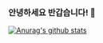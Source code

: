 ### 안녕하세요 반갑습니다! 👋

 [![Anurag's github stats](https://github-readme-stats.vercel.app/api?username=Kimjoongyeon)](https://github.com/anuraghazra/github-readme-stats)
<!--
**Kimjoongyeon/Kimjoongyeon** is a ✨ _special_ ✨ repository because its `README.md` (this file) appears on your GitHub profile.

Here are some ideas to get you started:

- 🔭 I’m currently working on ...
- 🌱 I’m currently learning ...
- 👯 I’m looking to collaborate on ...
- 🤔 I’m looking for help with ...
- 💬 Ask me about ...
- 📫 How to reach me: ...
- 😄 Pronouns: ...
- ⚡ Fun fact: ...
-->
